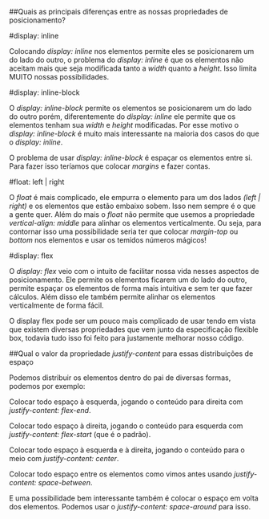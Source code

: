 ##Quais as principais diferenças entre as nossas propriedades de posicionamento?

#display: inline

Colocando *display: inline* nos elementos permite eles se posicionarem um do lado do outro, o problema do *display: inline* é que os elementos não aceitam mais que seja modificada tanto a *width* quanto a *height*. Isso limita MUITO nossas possibilidades.

#display: inline-block

O *display: inline-block* permite os elementos se posicionarem um do lado do outro porém, diferentemente do *display: inline* ele permite que os elementos tenham sua *width* e *height* modificadas. Por esse motivo o *display: inline-block* é muito mais interessante na maioria dos casos do que o *display: inline*.

O problema de usar *display: inline-block* é espaçar os elementos entre si. Para fazer isso teríamos que colocar *margins* e fazer contas.

#float: left | right

O *float* é mais complicado, ele empurra o elemento para um dos lados *(left | right)* e os elementos que estão embaixo sobem. Isso nem sempre é o que a gente quer. Além do mais o *float* não permite que usemos a propriedade *vertical-align: middle* para alinhar os elementos verticalmente. Ou seja, para contornar isso uma possibilidade seria ter que colocar *margin-top* ou *bottom* nos elementos e usar os temidos números mágicos!

#display: flex

O *display: flex* veio com o intuito de facilitar nossa vida nesses aspectos de posicionamento. Ele permite os elementos ficarem um do lado do outro, permite espaçar os elementos de forma mais intuitiva e sem ter que fazer cálculos. Além disso ele também permite alinhar os elementos verticalmente de forma fácil.

O display flex pode ser um pouco mais complicado de usar tendo em vista que existem diversas propriedades que vem junto da especificação flexible box, todavia tudo isso foi feito para justamente melhorar nosso código.

##Qual o valor da propriedade *justify-content* para essas distribuições de espaço

Podemos distribuir os elementos dentro do pai de diversas formas, podemos por exemplo:

Colocar todo espaço à esquerda, jogando o conteúdo para direita com *justify-content: flex-end*.

Colocar todo espaço à direita, jogando o conteúdo para esquerda com *justify-content: flex-start* (que é o padrão).

Colocar todo espaço à esquerda e à direita, jogando o conteúdo para o meio com *justify-content: center*.

Colocar todo espaço entre os elementos como vimos antes usando *justify-content: space-between*.

E uma possibilidade bem interessante também é colocar o espaço em volta dos elementos. Podemos usar o *justify-content: space-around* para isso.